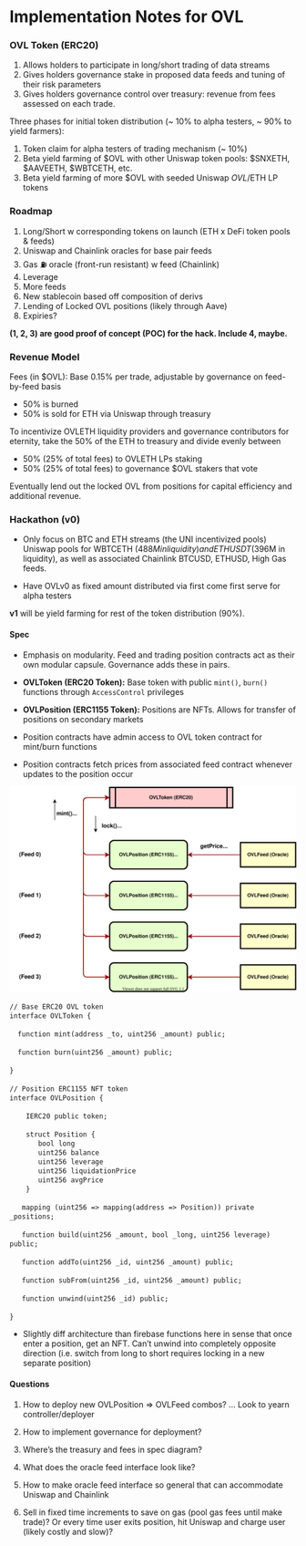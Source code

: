 # Implementation Notes for OVL

### OVL Token (ERC20)

1. Allows holders to participate in long/short trading of data streams
2. Gives holders governance stake in proposed data feeds and tuning of their risk parameters
3. Gives holders governance control over treasury: revenue from fees assessed on each trade.

Three phases for initial token distribution (~ 10% to alpha testers, ~ 90% to yield farmers):
1. Token claim for alpha testers of trading mechanism (~ 10%)
2. Beta yield farming of $OVL with other Uniswap token pools: $SNXETH, $AAVEETH, $WBTCETH, etc.
3. Beta yield farming of more $OVL with seeded Uniswap $OVL/$ETH LP tokens

### Roadmap

1. Long/Short w corresponding tokens on launch (ETH x DeFi token pools & feeds)
2. Uniswap and Chainlink oracles for base pair feeds
3. Gas ⛽️ oracle (front-run resistant) w feed (Chainlink)
4. Leverage
5. More feeds
6. New stablecoin based off composition of derivs
7. Lending of Locked OVL positions (likely through Aave)
8. Expiries?

**(1, 2, 3) are good proof of concept (POC) for the hack. Include 4, maybe.**

### Revenue Model

Fees (in $OVL): Base 0.15% per trade, adjustable by governance on feed-by-feed basis

- 50% is burned
- 50% is sold for ETH via Uniswap through treasury

To incentivize OVLETH liquidity providers and governance contributors for eternity, take the 50% of the ETH to treasury and divide evenly between
- 50% (25% of total fees) to OVLETH LPs staking
- 50% (25% of total fees) to governance $OVL stakers that vote

Eventually lend out the locked OVL from positions for capital efficiency and additional revenue.

### Hackathon (v0)

- Only focus on BTC and ETH streams (the UNI incentivized pools) Uniswap pools for WBTCETH ($488M in liquidity) and ETHUSDT ($396M in liquidity), as well as associated Chainlink BTCUSD, ETHUSD, High Gas feeds.

- Have OVLv0 as fixed amount distributed via first come first serve for alpha testers

**v1** will be yield farming for rest of the token distribution (90%).

#### Spec

- Emphasis on modularity. Feed and trading position contracts act as their own modular capsule. Governance adds these in pairs.

- **OVLToken (ERC20 Token):** Base token with public `mint()`, `burn()` functions through `AccessControl` privileges

- **OVLPosition (ERC1155 Token):** Positions are NFTs. Allows for transfer of positions on secondary markets

- Position contracts have admin access to OVL token contract for mint/burn functions

- Position contracts fetch prices from associated feed contract whenever updates to the position occur


![spec](OVL.svg)


```
// Base ERC20 OVL token
interface OVLToken {

  function mint(address _to, uint256 _amount) public;

  function burn(uint256 _amount) public;

}

// Position ERC1155 NFT token
interface OVLPosition {

    IERC20 public token;

    struct Position {
       bool long
       uint256 balance
       uint256 leverage
       uint256 liquidationPrice
       uint256 avgPrice
    }

   mapping (uint256 => mapping(address => Position)) private _positions;

   function build(uint256 _amount, bool _long, uint256 leverage) public;

   function addTo(uint256 _id, uint256 _amount) public;

   function subFrom(uint256 _id, uint256 _amount) public;

   function unwind(uint256 _id) public;

}
```

- Slightly diff architecture than firebase functions here in sense that once enter a position, get an NFT. Can’t unwind into completely opposite direction (i.e. switch from long to short requires locking in a new separate position)


#### Questions

1. How to deploy new OVLPosition => OVLFeed combos? ... Look to yearn controller/deployer

2. How to implement governance for deployment?

3. Where’s the treasury and fees in spec diagram?

4. What does the oracle feed interface look like?

5. How to make oracle feed interface so general that can accommodate Uniswap and Chainlink

6. Sell in fixed time increments to save on gas (pool gas fees until make trade)? Or every time user exits position, hit Uniswap and charge user (likely costly and slow)?
